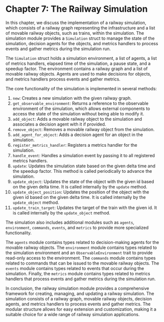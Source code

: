 # Chapter 7: The Railway Simulation

In this chapter, we discuss the implementation of a railway simulation, which consists of a railway graph representing the infrastructure and a list of movable railway objects, such as trains, within the simulation. The simulation module provides a `Simulation` struct to manage the state of the simulation, decision agents for the objects, and metrics handlers to process events and gather metrics during the simulation run.

The `Simulation` struct holds a simulation environment, a list of agents, a list of metrics handlers, elapsed time of the simulation, a pause state, and a speedup factor. The environment contains a railway graph and a list of movable railway objects. Agents are used to make decisions for objects, and metrics handlers process events and gather metrics.

The core functionality of the simulation is implemented in several methods:

1. `new`: Creates a new simulation with the given railway graph.
2. `get_observable_environment`: Returns a reference to the observable environment of the simulation, which allows external components to access the state of the simulation without being able to modify it.
3. `add_object`: Adds a movable railway object to the simulation and associates a decision agent with it if provided.
4. `remove_object`: Removes a movable railway object from the simulation.
5. `add_agent_for_object`: Adds a decision agent for an object in the simulation.
6. `register_metrics_handler`: Registers a metrics handler for the simulation.
7. `handle_event`: Handles a simulation event by passing it to all registered metrics handlers.
8. `update`: Updates the simulation state based on the given delta time and the speedup factor. This method is called periodically to advance the simulation.
9. `update_object`: Updates the state of the object with the given id based on the given delta time. It is called internally by the `update` method.
10. `update_object_position`: Updates the position of the object with the given id based on the given delta time. It is called internally by the `update_object` method.
11. `update_train_target`: Updates the target of the train with the given id. It is called internally by the `update_object` method.

The simulation also includes additional modules such as `agents`, `environment`, `commands`, `events`, and `metrics` to provide more specialized functionality.

The `agents` module contains types related to decision-making agents for the movable railway objects. The `environment` module contains types related to the simulation environment and an `ObservableEnvironment` trait to provide read-only access to the environment. The `commands` module contains types related to commands that can be issued to the movable railway objects. The `events` module contains types related to events that occur during the simulation. Finally, the `metrics` module contains types related to metrics handlers that process events and gather metrics during the simulation run.

In conclusion, the railway simulation module provides a comprehensive framework for creating, managing, and updating a railway simulation. The simulation consists of a railway graph, movable railway objects, decision agents, and metrics handlers to process events and gather metrics. The modular structure allows for easy extension and customization, making it a suitable choice for a wide range of railway simulation applications.
